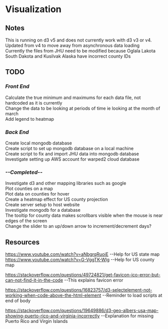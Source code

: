# **Visualization**  

## **Notes**
This is running on d3 v5 and does not currently work with d3 v3 or v4. Updated from v4 to move away from asynchronous data loading  
Currently the files from JHU need to be modified because Oglala Lakota South Dakota and Kusilvak Alaska have incorrect county IDs  

## **TODO**
### ***Front End***
Calculate the true minimum and maximums for each data file, not hardcoded as it is currently  
Change the data to be looking at periods of time ie looking at the month of march  
Add legend to heatmap  
### ***Back End***
Create local mongodb database  
Create script to set up mongodb database on a local machine  
Create script to fix and import JHU data into mongodb database  
Investigate setting up AWS account for warped2 cloud database  

### ***--Completed--***
Investigate d3 and other mapping libraries such as google  
Plot counties on a map  
Plot data on counties for hover  
Create a heatmap effect for US county projection  
Create server setup to host website  
Investigate mongodb for a database  
The tooltip for county data makes scrollbars visible when the mouse is near edges of the screen  
Change the slider to an up/down arrow to increment/decrement days?  

## **Resources**
https://www.youtube.com/watch?v=aNbgrqRuoiE  --Help for US state map  
https://www.youtube.com/watch?v=G-VggTK-Wlg  --Help for US county map

https://stackoverflow.com/questions/49724821/get-favicon-ico-error-but-can-not-find-it-in-the-code  --This explains favicon error  

https://stackoverflow.com/questions/16823757/d3-selectelement-not-working-when-code-above-the-html-element  --Reminder to load scripts at end of body  

https://stackoverflow.com/questions/19649886/d3-geo-albers-usa-map-showing-puerto-rico-and-virginia-incorrectly  --Explanation for missing Puerto Rico and Virgin Islands
